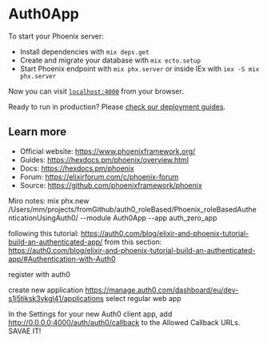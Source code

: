 # Auth0App

To start your Phoenix server:

  * Install dependencies with `mix deps.get`
  * Create and migrate your database with `mix ecto.setup`
  * Start Phoenix endpoint with `mix phx.server` or inside IEx with `iex -S mix phx.server`

Now you can visit [`localhost:4000`](http://localhost:4000) from your browser.

Ready to run in production? Please [check our deployment guides](https://hexdocs.pm/phoenix/deployment.html).

## Learn more

  * Official website: https://www.phoenixframework.org/
  * Guides: https://hexdocs.pm/phoenix/overview.html
  * Docs: https://hexdocs.pm/phoenix
  * Forum: https://elixirforum.com/c/phoenix-forum
  * Source: https://github.com/phoenixframework/phoenix



Miro notes:
mix phx.new /Users/mm/projects/fromGithub/auth0_roleBased/Phoenix_roleBasedAuthenticationUsingAuth0/ --module Auth0App --app auth_zero_app

following this tutorial:
https://auth0.com/blog/elixir-and-phoenix-tutorial-build-an-authenticated-app/
from this section: https://auth0.com/blog/elixir-and-phoenix-tutorial-build-an-authenticated-app/#Authentication-with-Auth0

register with auth0

create new application 
https://manage.auth0.com/dashboard/eu/dev-s1i5tiksk3ykgl41/applications
select regular web app

In the Settings for your new Auth0 client app, add http://0.0.0.0:4000/auth/auth0/callback to the Allowed Callback URLs. SAVAE IT!

